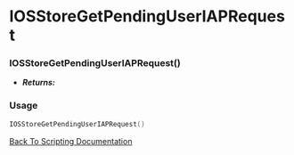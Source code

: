 # IOSStoreGetPendingUserIAPRequest

### IOSStoreGetPendingUserIAPRequest()
- ***Returns:*** 

### Usage

```Lua
IOSStoreGetPendingUserIAPRequest()
```


[Back To Scripting Documentation](../README.md)
